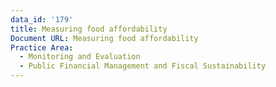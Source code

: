 ```yaml
---
data_id: '179'
title: Measuring food affordability
Document URL: Measuring food affordability
Practice Area:
  - Monitoring and Evaluation
  - Public Financial Management and Fiscal Sustainability
---
```

